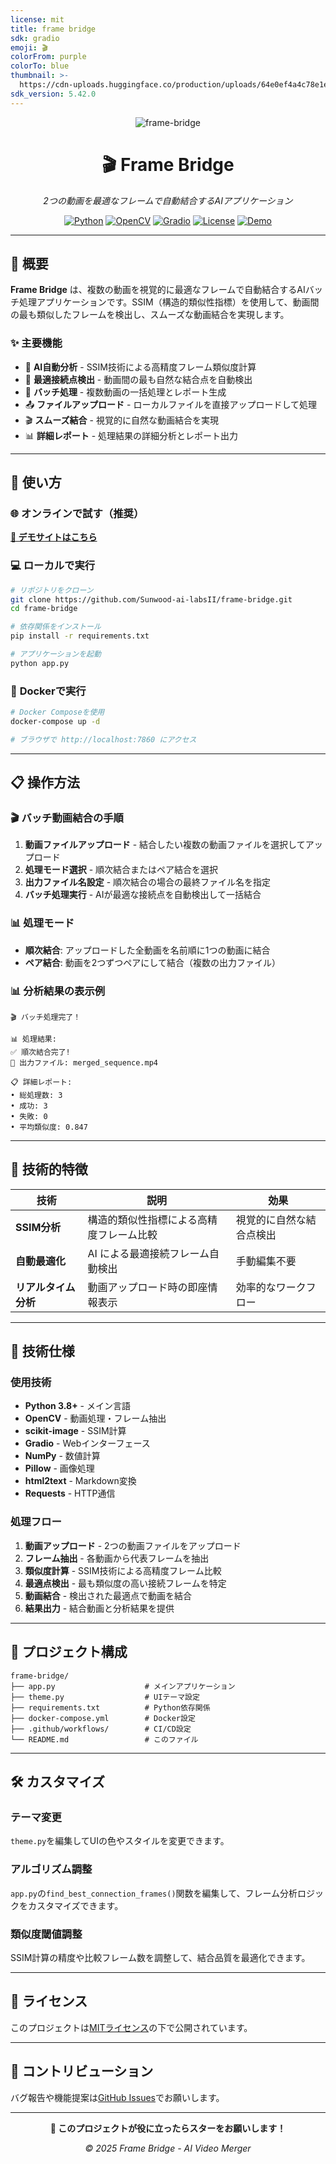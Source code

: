 ```yaml
---
license: mit
title: frame bridge
sdk: gradio
emoji: 🎬
colorFrom: purple
colorTo: blue
thumbnail: >-
  https://cdn-uploads.huggingface.co/production/uploads/64e0ef4a4c78e1eba5178d7a/BZfofcX1vEF7kwWQ0i-uB.png
sdk_version: 5.42.0
---
```


<div align="center">

![frame-bridge](https://github.com/user-attachments/assets/05977e5b-3e63-4ed2-a5f6-74ada8943994)

# 🎬 Frame Bridge

*2つの動画を最適なフレームで自動結合するAIアプリケーション*

[![Python](https://img.shields.io/badge/Python-3.8+-3776AB?style=for-the-badge&logo=python&logoColor=white)](https://python.org)
[![OpenCV](https://img.shields.io/badge/OpenCV-4.8+-5C3EE8?style=for-the-badge&logo=opencv&logoColor=white)](https://opencv.org)
[![Gradio](https://img.shields.io/badge/Gradio-5.42+-FF6B6B?style=for-the-badge&logo=gradio&logoColor=white)](https://gradio.app)
[![License](https://img.shields.io/badge/License-MIT-green?style=for-the-badge)](LICENSE)
[![Demo](https://img.shields.io/badge/🚀%20デモサイト-Live-orange?style=for-the-badge)](https://huggingface.co/spaces/MakiAi/frame-bridge)

</div>

---

## 🌟 概要

**Frame Bridge** は、複数の動画を視覚的に最適なフレームで自動結合するAIバッチ処理アプリケーションです。SSIM（構造的類似性指標）を使用して、動画間の最も類似したフレームを検出し、スムーズな動画結合を実現します。

### ✨ **主要機能**

- 🤖 **AI自動分析** - SSIM技術による高精度フレーム類似度計算
- 🎯 **最適接続点検出** - 動画間の最も自然な結合点を自動検出
- 📁 **バッチ処理** - 複数動画の一括処理とレポート生成
- 📤 **ファイルアップロード** - ローカルファイルを直接アップロードして処理
- 🎬 **スムーズ結合** - 視覚的に自然な動画結合を実現
- 📊 **詳細レポート** - 処理結果の詳細分析とレポート出力

---

## 🚀 使い方

### 🌐 **オンラインで試す（推奨）**
**[🚀 デモサイトはこちら](https://huggingface.co/spaces/MakiAi/frame-bridge)**

### 💻 **ローカルで実行**

```bash
# リポジトリをクローン
git clone https://github.com/Sunwood-ai-labsII/frame-bridge.git
cd frame-bridge

# 依存関係をインストール
pip install -r requirements.txt

# アプリケーションを起動
python app.py
```

### 🐳 **Dockerで実行**

```bash
# Docker Composeを使用
docker-compose up -d

# ブラウザで http://localhost:7860 にアクセス
```

---

## 📋 操作方法

### 🎬 **バッチ動画結合の手順**
1. **動画ファイルアップロード** - 結合したい複数の動画ファイルを選択してアップロード
2. **処理モード選択** - 順次結合またはペア結合を選択
3. **出力ファイル名設定** - 順次結合の場合の最終ファイル名を指定
4. **バッチ処理実行** - AIが最適な接続点を自動検出して一括結合

### 📊 **処理モード**
- **順次結合**: アップロードした全動画を名前順に1つの動画に結合
- **ペア結合**: 動画を2つずつペアにして結合（複数の出力ファイル）

### 📊 **分析結果の表示例**
```
🎬 バッチ処理完了！

📊 処理結果:
✅ 順次結合完了!
📁 出力ファイル: merged_sequence.mp4

📋 詳細レポート:
• 総処理数: 3
• 成功: 3
• 失敗: 0
• 平均類似度: 0.847
```

---

## 🎯 技術的特徴

| 技術 | 説明 | 効果 |
|------|------|------|
| **SSIM分析** | 構造的類似性指標による高精度フレーム比較 | 視覚的に自然な結合点検出 |
| **自動最適化** | AI による最適接続フレーム自動検出 | 手動編集不要 |
| **リアルタイム分析** | 動画アップロード時の即座情報表示 | 効率的なワークフロー |

---

## 🔧 技術仕様

### **使用技術**
- **Python 3.8+** - メイン言語
- **OpenCV** - 動画処理・フレーム抽出
- **scikit-image** - SSIM計算
- **Gradio** - Webインターフェース
- **NumPy** - 数値計算
- **Pillow** - 画像処理
- **html2text** - Markdown変換
- **Requests** - HTTP通信

### **処理フロー**
1. **動画アップロード** - 2つの動画ファイルをアップロード
2. **フレーム抽出** - 各動画から代表フレームを抽出
3. **類似度計算** - SSIM技術による高精度フレーム比較
4. **最適点検出** - 最も類似度の高い接続フレームを特定
5. **動画結合** - 検出された最適点で動画を結合
6. **結果出力** - 結合動画と分析結果を提供

---

## 📁 プロジェクト構成

```
frame-bridge/
├── app.py                    # メインアプリケーション
├── theme.py                  # UIテーマ設定
├── requirements.txt          # Python依存関係
├── docker-compose.yml        # Docker設定
├── .github/workflows/        # CI/CD設定
└── README.md                 # このファイル
```

---

## 🛠️ カスタマイズ

### **テーマ変更**
`theme.py`を編集してUIの色やスタイルを変更できます。

### **アルゴリズム調整**
`app.py`の`find_best_connection_frames()`関数を編集して、フレーム分析ロジックをカスタマイズできます。

### **類似度閾値調整**
SSIM計算の精度や比較フレーム数を調整して、結合品質を最適化できます。

---

## 📄 ライセンス

このプロジェクトは[MITライセンス](LICENSE)の下で公開されています。

---

## 🤝 コントリビューション

バグ報告や機能提案は[GitHub Issues](https://github.com/Sunwood-ai-labsII/frame-bridge/issues)でお願いします。

---

<div align="center">

**🌟 このプロジェクトが役に立ったらスターをお願いします！**

*© 2025 Frame Bridge - AI Video Merger*

</div>
